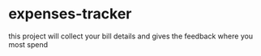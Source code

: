 # expenses-tracker
this project will collect your bill details and gives the feedback where you most spend
